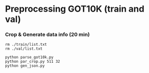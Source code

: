 # Preprocessing GOT10K (train and val)


### Crop & Generate data info (20 min)

````shell
rm ./train/list.txt
rm ./val/list.txt

python parse_got10k.py
python par_crop.py 511 32
python gen_json.py
````
